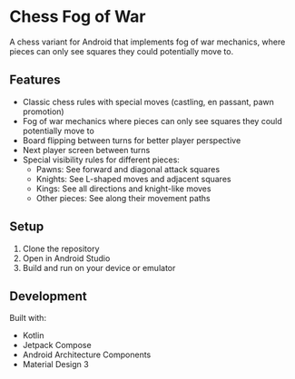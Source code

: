 # Chess Fog of War

A chess variant for Android that implements fog of war mechanics, where pieces can only see squares they could potentially move to.

## Features

* Classic chess rules with special moves (castling, en passant, pawn promotion)
* Fog of war mechanics where pieces can only see squares they could potentially move to
* Board flipping between turns for better player perspective
* Next player screen between turns
* Special visibility rules for different pieces:
  * Pawns: See forward and diagonal attack squares
  * Knights: See L-shaped moves and adjacent squares
  * Kings: See all directions and knight-like moves
  * Other pieces: See along their movement paths

## Setup

1. Clone the repository
2. Open in Android Studio
3. Build and run on your device or emulator

## Development

Built with:
* Kotlin
* Jetpack Compose
* Android Architecture Components
* Material Design 3 